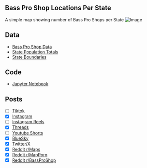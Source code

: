 ## Bass Pro Shop Locations Per State
A simple map showing number of Bass Pro Shops per State
![Image](https://drive.google.com/uc?export=view&id=1wRX00r8MgamCDrGMaW4Nsj6a4XJ5dRMo)

## Data
* [Bass Pro Shop Data](https://stores.basspro.com/)
* [State Population Totals](https://www.census.gov/data/tables/time-series/demo/popest/2020s-state-total.html)
* [State Boundaries](https://www.census.gov/geographies/mapping-files/time-series/geo/carto-boundary-file.html)

## Code
* [Jupyter Notebook](FormatData.ipynb)

## Posts
- [ ] [Tiktok]()
- [x] [Instagram](https://www.instagram.com/p/DPJtPp9kcWa/)
- [ ] [Instagram Reels]()
- [x] [Threads](https://www.threads.com/@vinemapper/post/DPJtQMMEZtj)
- [ ] [Youtube Shorts]()
- [x] [BlueSky](https://bsky.app/profile/vinemapper.bsky.social/post/3lzvu6bunns2l)
- [x] [Twitter/X](https://x.com/VineMapper/status/1972329145058430994)
- [x] [Reddit r/Maps](https://www.reddit.com/r/Maps/comments/1nsrt0w/bass_pro_shop_locations_per_state/)
- [x] [Reddit r/MapPorn](https://www.reddit.com/r/MapPorn/comments/1nsrss4/bass_pro_shop_locations_per_state/)
- [x] [Reddit r/BassProShop](https://www.reddit.com/r/Bassproshop/comments/1nsrvdj/bass_pro_shop_locations_per_state/)
